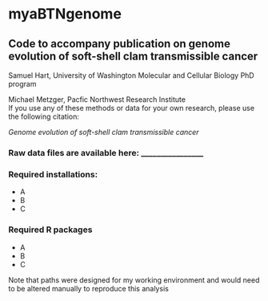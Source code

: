 # myaBTNgenome
## Code to accompany publication on genome evolution of soft-shell clam transmissible cancer
Samuel Hart, University of Washington Molecular and Cellular Biology PhD program

Michael Metzger, Pacfic Northwest Research Institute
\
If you use any of these methods or data for your own research, please use the following citation:

*Genome evolution of soft-shell clam transmissible cancer*

### Raw data files are available here: ________________

### Required installations:
* A
* B
* C


### Required R packages
* A
* B
* C

Note that paths were designed for my working environment and would need to be altered manually to reproduce this analysis
